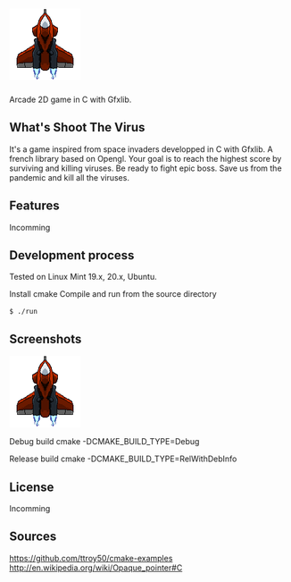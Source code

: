 # ![Shoot The Virus](img/spaceship.png) 

Arcade 2D game in C with Gfxlib.


## What's Shoot The Virus
It's a game inspired from space invaders developped in C with Gfxlib.
A french library based on Opengl.
Your goal is to reach the highest score by surviving and killing viruses.
Be ready to fight epic boss.
Save us from the pandemic and kill all the viruses.


## Features
Incomming

## Development process
Tested on Linux Mint 19.x, 20.x, Ubuntu.

Install cmake
Compile and run from the source directory
```shell
$ ./run
```


## Screenshots
![Spaceship](img/spaceship.png)

Debug build
cmake -DCMAKE_BUILD_TYPE=Debug <path>

Release build
cmake -DCMAKE_BUILD_TYPE=RelWithDebInfo <path>


## License
Incomming



## Sources
https://github.com/ttroy50/cmake-examples
http://en.wikipedia.org/wiki/Opaque_pointer#C